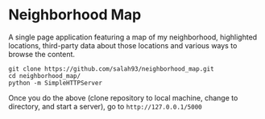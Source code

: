 # Neighborhood Map

A single page application featuring a map of my neighborhood, highlighted locations, third-party data about those locations and various ways to browse the content.


```
git clone https://github.com/salah93/neighborhood_map.git
cd neighborhood_map/
python -m SimpleHTTPServer
```

Once you do the above (clone repository to local machine, change to directory, and start a server), go to `http://127.0.0.1/5000`

